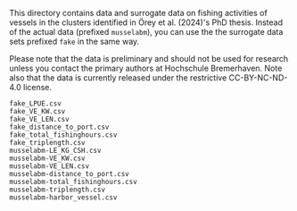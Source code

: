 <!--
SPDX-FileContributor: Carsten Lemmen <carsten.lemmen@hereon.de>
SPDX-FileCopyrightText: 2023-2024 Helmholtz-Zentrum hereon GmbH
SPDX-License-Identifier: CC0-1.0
-->

This directory contains data and surrogate data on fishing activities of vessels
in the clusters identified in Örey et al. (2024)'s PhD thesis. Instead of the
actual data (prefixed `musselabm`), you can use the the surrogate data sets prefixed `fake` in the same way.

Please note that the data is preliminary and should not be used
for research unless you contact the primary authors at Hochschule Bremerhaven. Note also that the data is currently released under the restrictive CC-BY-NC-ND-4.0 license.

```
fake_LPUE.csv
fake_VE_KW.csv
fake_VE_LEN.csv
fake_distance_to_port.csv
fake_total_fishinghours.csv
fake_triplength.csv
musselabm-LE_KG_CSH.csv
musselabm-VE_KW.csv
musselabm-VE_LEN.csv
musselabm-distance_to_port.csv
musselabm-total_fishinghours.csv
musselabm-triplength.csv
musselabm-harbor_vessel.csv
```
